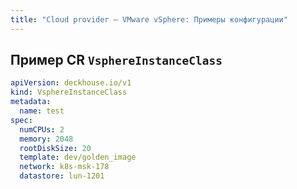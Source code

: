 ```yaml
---
title: "Сloud provider — VMware vSphere: Примеры конфигурации"
---
```


## Пример CR `VsphereInstanceClass`

```yaml
apiVersion: deckhouse.io/v1
kind: VsphereInstanceClass
metadata:
  name: test
spec:
  numCPUs: 2
  memory: 2048
  rootDiskSize: 20
  template: dev/golden_image
  network: k8s-msk-178
  datastore: lun-1201
```

